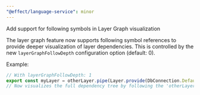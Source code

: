```yaml
---
"@effect/language-service": minor
---
```


Add support for following symbols in Layer Graph visualization

The layer graph feature now supports following symbol references to provide deeper visualization of layer dependencies. This is controlled by the new `layerGraphFollowDepth` configuration option (default: 0).

Example:
```typescript
// With layerGraphFollowDepth: 1
export const myLayer = otherLayer.pipe(Layer.provide(DbConnection.Default))
// Now visualizes the full dependency tree by following the 'otherLayer' reference
```
